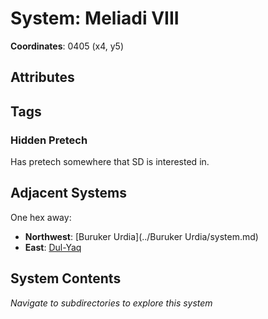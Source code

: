 # System: Meliadi VIII

**Coordinates**: 0405 (x4, y5)

## Attributes

## Tags

### Hidden Pretech 

Has pretech somewhere that SD is interested in. 

## Adjacent Systems

One hex away:
- **Northwest**: [Buruker Urdia](../Buruker Urdia/system.md)
- **East**: [Dul-Yaq](../Dul-Yaq/system.md)

## System Contents

_Navigate to subdirectories to explore this system_

